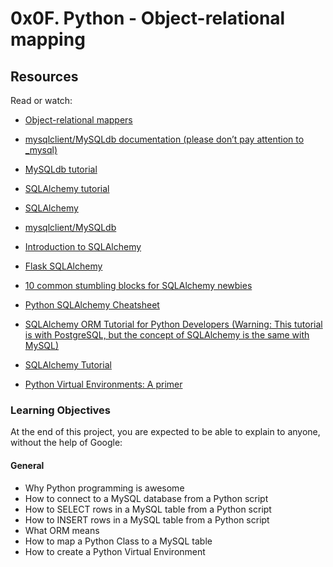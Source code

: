 # 0x0F. Python - Object-relational mapping

## Resources
Read or watch:

- [Object-relational mappers](https://intranet.alxswe.com/rltoken/a8DUOWhXpNX3TEwgyT-U8A)

- [mysqlclient/MySQLdb documentation (please don’t pay attention to _mysql)](https://intranet.alxswe.com/rltoken/JtFaKjnqxudr6Hi05Us1Lw)

- [MySQLdb tutorial](https://intranet.alxswe.com/rltoken/TdUSYFNGbXJG1WjCEoq5FA)

- [SQLAlchemy tutorial](https://intranet.alxswe.com/rltoken/YyL5hsscviNH04XGW-XpfA)

- [SQLAlchemy](https://intranet.alxswe.com/rltoken/j9azWF2Db_2rNolTxOF3SA)

- [mysqlclient/MySQLdb](https://intranet.alxswe.com/rltoken/0zLhY9KqKjn-zmdb7X598Q)

- [Introduction to SQLAlchemy](https://intranet.alxswe.com/rltoken/pw50Bl1Bj84wksxm018dwA)
 
- [Flask SQLAlchemy](https://intranet.alxswe.com/rltoken/B-xIdMtGvpus8vHxAIRrPg)

- [10 common stumbling blocks for SQLAlchemy newbies](https://intranet.alxswe.com/rltoken/deIzPMrfK8Ixqm-AboFHWg)

- [Python SQLAlchemy Cheatsheet](https://intranet.alxswe.com/rltoken/dZfUNK3lJicGMK5PU0bE7Q)

- [SQLAlchemy ORM Tutorial for Python Developers (Warning: This tutorial is with PostgreSQL, but the concept of SQLAlchemy is the same with MySQL)](https://intranet.alxswe.com/rltoken/hNxBKC8lHge5XjsRO8ksHQ)

- [SQLAlchemy Tutorial](https://intranet.alxswe.com/rltoken/5G_R2NmQRFqiZb84qxYERQ)

- [Python Virtual Environments: A primer](https://intranet.alxswe.com/rltoken/OXle6kXpmD88D0WbgbTWqg)

### Learning Objectives
At the end of this project, you are expected to be able to explain to anyone, without the help of Google:

#### General
- Why Python programming is awesome
- How to connect to a MySQL database from a Python script
- How to SELECT rows in a MySQL table from a Python script
- How to INSERT rows in a MySQL table from a Python script
- What ORM means
- How to map a Python Class to a MySQL table
- How to create a Python Virtual Environment
